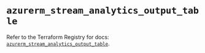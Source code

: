 # `azurerm_stream_analytics_output_table`

Refer to the Terraform Registry for docs: [`azurerm_stream_analytics_output_table`](https://registry.terraform.io/providers/hashicorp/azurerm/3.105.0/docs/resources/stream_analytics_output_table).
